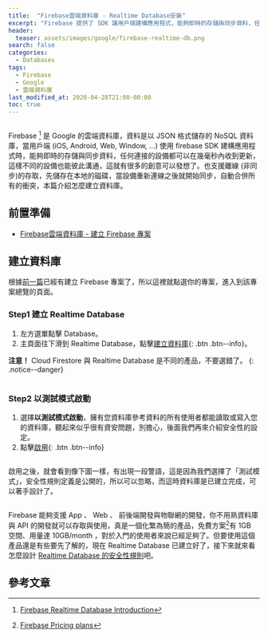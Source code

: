 ```yaml
---
title:  "Firebase雲端資料庫 - Realtime Database安裝"
excerpt: "Firebase 提供了 SDK 讓用戶端建構應用程式，能夠即時的存儲與同步資料，任何連接的設備都可以在幾毫秒內收到更新，這樣不同的設備也能彼此溝通，來看看怎麼安裝吧。"
header:
  teaser: assets/images/google/firebase-realtime-db.png
search: false
categories: 
  - Databases
tags:
  - Firebase
  - Google
  - 雲端資料庫
last_modified_at: 2020-04-28T21:00-00:00
toc: true
---
```

<figure class="align-center">
  <img src="{{ site.url }}{{ site.baseurl }}/assets/images/google/firebase-realtime-db.png" alt="">
</figure> 

Firebase [^firebase] 是 Google 的雲端資料庫，資料是以 JSON 格式儲存的 NoSQL 資料庫，當用戶端 (iOS, Android, Web, Window, ...) 使用 firebase SDK 建構應用程式時，能夠即時的存儲與同步資料，任何連接的設備都可以在幾毫秒內收到更新，這樣不同的設備也能彼此溝通，這就有很多的創意可以發想了。也支援離線 (非同步)的存取，先儲存在本地的磁碟，當設備重新連線之後就開始同步，自動合併所有的衝突，本篇介紹怎麼建立資料庫。

[^firebase]: [Firebase Realtime Database Introduction](https://firebase.google.com/docs/database?authuser=0)

## 前置準備
* [Firebase雲端資料庫 - 建立 Firebase 專案](/databases/firebase-create-project/)

## 建立資料庫
根據[前一篇](/databases/firebase-create-project/)已經有建立 Firebase 專案了，所以這裡就點選你的專案，進入到該專案總覽的頁面。

### Step1 建立 Realtime Database
1. 左方選單點擊 Database。
2. 主頁面往下滑到 Realtime Database，點擊[建立資料庫](#link){: .btn .btn--info}。

**注意！** Cloud Firestore 與 Realtime Database 是不同的產品，不要選錯了。
{: .notice--danger}

<figure class="align-center">
  <img src="{{ site.url }}{{ site.baseurl }}/assets/images/google/firebase-realtime-db-step1.png" alt="">
</figure> 

### Step2 以測試模式啟動
1. 選擇**以測試模式啟動**，擁有您資料庫參考資料的所有使用者都能讀取或寫入您的資料庫，聽起來似乎很有資安問題，別擔心，後面我們再來介紹安全性的設定。
2. 點擊[啟用](#link){: .btn .btn--info}
<figure class="align-center">
  <img src="{{ site.url }}{{ site.baseurl }}/assets/images/google/firebase-realtime-db-step2.png" alt="">
</figure> 

啟用之後，就會看到像下圖一樣，有出現一段警語，這是因為我們選擇了「測試模式」，安全性規則定義是公開的，所以可以忽略，而這時資料庫是已建立完成，可以著手設計了。

<figure class="align-center">
  <img src="{{ site.url }}{{ site.baseurl }}/assets/images/google/firebase-realtime-db-done.png" alt="">
</figure> 

Firebase 能夠支援 App 、 Web 、 前後端開發與物聯網的開發，你不用熟資料庫與 API 的開發就可以存取與使用，真是一個化繁為簡的產品，免費方案[^SparkPlan]有 1GB 空間、用量達 10GB/month ，對於入門的使用者來說已經足夠了。但要使用這個產品還是有些要先了解的，現在 Realtime Database 已建立好了，接下來就來看怎麼設計 [Realtime Database 的安全性規則](/databases/firebase-realtime-db-security/)吧。

[^SparkPlan]: [Firebase Pricing plans](https://firebase.google.com/pricing/)

## 參考文章